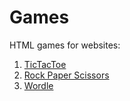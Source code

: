 # Games
HTML games for websites:
1. [TicTacToe](https://tinsellycone.github.io/games/tictactoe)
2. [Rock Paper Scissors](https://tinsellycone.github.io/games/rockpaperscissors)
3. [Wordle](https://tinsellycone.github.io/games/wordle)
